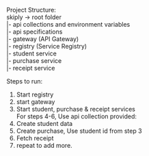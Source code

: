 Project Structure:  
skiply -> root folder  
 |- api collections and environment variables  
 |- api specifications  
 |- gateway (API Gateway)  
 |- registry (Service Registry)  
 |- student service  
 |- purchase service  
 |- receipt service  



Steps to run:

1. Start registry
2. start gateway
3. Start student, purchase & receipt services  
   For steps 4-6, Use api collection provided:
4. Create student data
5. Create purchase, Use student id from step 3
6. Fetch receipt
7. repeat to add more.

